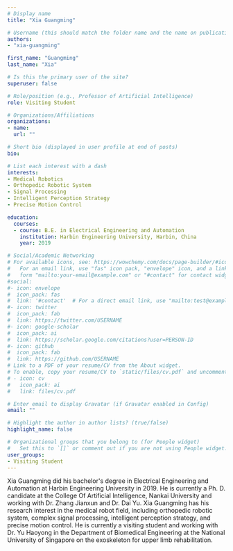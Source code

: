 ```yaml
---
# Display name
title: "Xia Guangming"

# Username (this should match the folder name and the name on publications)
authors:
- "xia-guangming"

first_name: "Guangming"
last_name: "Xia"

# Is this the primary user of the site?
superuser: false

# Role/position (e.g., Professor of Artificial Intelligence)
role: Visiting Student

# Organizations/Affiliations
organizations:
- name: 
  url: ""

# Short bio (displayed in user profile at end of posts)
bio: 

# List each interest with a dash
interests:
- Medical Robotics
- Orthopedic Robotic System
- Signal Processing
- Intelligent Perception Strategy
- Precise Motion Control

education:
  courses:
  - course: B.E. in Electrical Engineering and Automation
    institution: Harbin Engineering University, Harbin, China
    year: 2019

# Social/Academic Networking
# For available icons, see: https://wowchemy.com/docs/page-builder/#icons
#   For an email link, use "fas" icon pack, "envelope" icon, and a link in the
#   form "mailto:your-email@example.com" or "#contact" for contact widget.
#social:
#- icon: envelope
#  icon_pack: fas
#  link: '#contact'  # For a direct email link, use "mailto:test@example.org".
#- icon: twitter
#  icon_pack: fab
#  link: https://twitter.com/USERNAME
#- icon: google-scholar
#  icon_pack: ai
#  link: https://scholar.google.com/citations?user=PERSON-ID
#- icon: github
#  icon_pack: fab
#  link: https://github.com/USERNAME
# Link to a PDF of your resume/CV from the About widget.
# To enable, copy your resume/CV to `static/files/cv.pdf` and uncomment the lines below.
# - icon: cv
#   icon_pack: ai
#   link: files/cv.pdf

# Enter email to display Gravatar (if Gravatar enabled in Config)
email: ""

# Highlight the author in author lists? (true/false)
highlight_name: false

# Organizational groups that you belong to (for People widget)
#   Set this to `[]` or comment out if you are not using People widget.
user_groups:
- Visiting Student
---
```


Xia Guangming did his bachelor's degree in Electrical Engineering and Automation at Harbin Engineering University in 2019. He is currently a Ph. D. candidate at the College Of Artificial Intelligence, Nankai University and working with Dr. Zhang Jianxun and Dr. Dai Yu. Xia Guangming has his research interest in the medical robot field, including orthopedic robotic system, complex signal processing, intelligent perception strategy, and precise motion control.
He is currently a visiting student and working with Dr. Yu Haoyong in the Department of Biomedical Engineering at the National University of Singapore on the exoskeleton for upper limb rehabilitation.
